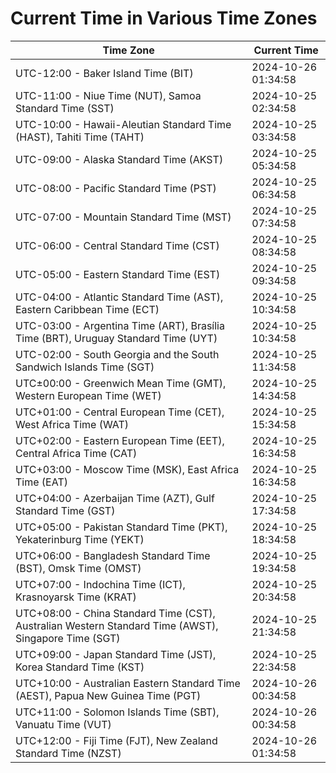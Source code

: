 # Current Time in Various Time Zones

| Time Zone | Current Time |
|-----------|--------------|
| UTC-12:00 - Baker Island Time (BIT) | 2024-10-26 01:34:58 |
| UTC-11:00 - Niue Time (NUT), Samoa Standard Time (SST) | 2024-10-25 02:34:58 |
| UTC-10:00 - Hawaii-Aleutian Standard Time (HAST), Tahiti Time (TAHT) | 2024-10-25 03:34:58 |
| UTC-09:00 - Alaska Standard Time (AKST) | 2024-10-25 05:34:58 |
| UTC-08:00 - Pacific Standard Time (PST) | 2024-10-25 06:34:58 |
| UTC-07:00 - Mountain Standard Time (MST) | 2024-10-25 07:34:58 |
| UTC-06:00 - Central Standard Time (CST) | 2024-10-25 08:34:58 |
| UTC-05:00 - Eastern Standard Time (EST) | 2024-10-25 09:34:58 |
| UTC-04:00 - Atlantic Standard Time (AST), Eastern Caribbean Time (ECT) | 2024-10-25 10:34:58 |
| UTC-03:00 - Argentina Time (ART), Brasília Time (BRT), Uruguay Standard Time (UYT) | 2024-10-25 10:34:58 |
| UTC-02:00 - South Georgia and the South Sandwich Islands Time (SGT) | 2024-10-25 11:34:58 |
| UTC±00:00 - Greenwich Mean Time (GMT), Western European Time (WET) | 2024-10-25 14:34:58 |
| UTC+01:00 - Central European Time (CET), West Africa Time (WAT) | 2024-10-25 15:34:58 |
| UTC+02:00 - Eastern European Time (EET), Central Africa Time (CAT) | 2024-10-25 16:34:58 |
| UTC+03:00 - Moscow Time (MSK), East Africa Time (EAT) | 2024-10-25 16:34:58 |
| UTC+04:00 - Azerbaijan Time (AZT), Gulf Standard Time (GST) | 2024-10-25 17:34:58 |
| UTC+05:00 - Pakistan Standard Time (PKT), Yekaterinburg Time (YEKT) | 2024-10-25 18:34:58 |
| UTC+06:00 - Bangladesh Standard Time (BST), Omsk Time (OMST) | 2024-10-25 19:34:58 |
| UTC+07:00 - Indochina Time (ICT), Krasnoyarsk Time (KRAT) | 2024-10-25 20:34:58 |
| UTC+08:00 - China Standard Time (CST), Australian Western Standard Time (AWST), Singapore Time (SGT) | 2024-10-25 21:34:58 |
| UTC+09:00 - Japan Standard Time (JST), Korea Standard Time (KST) | 2024-10-25 22:34:58 |
| UTC+10:00 - Australian Eastern Standard Time (AEST), Papua New Guinea Time (PGT) | 2024-10-26 00:34:58 |
| UTC+11:00 - Solomon Islands Time (SBT), Vanuatu Time (VUT) | 2024-10-26 00:34:58 |
| UTC+12:00 - Fiji Time (FJT), New Zealand Standard Time (NZST) | 2024-10-26 01:34:58 |
